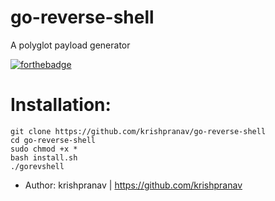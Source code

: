 # go-reverse-shell
A polyglot payload generator

[![forthebadge](https://forthebadge.com/images/badges/made-with-go.svg)](https://forthebadge.com)

# Installation:
```
git clone https://github.com/krishpranav/go-reverse-shell
cd go-reverse-shell
sudo chmod +x *
bash install.sh
./gorevshell
```

- Author: krishpranav | https://github.com/krishpranav

